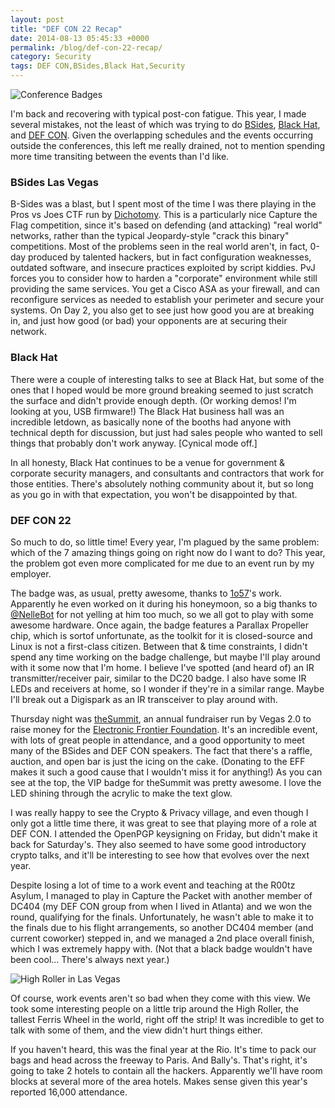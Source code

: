 ```yaml
---
layout: post
title: "DEF CON 22 Recap"
date: 2014-08-13 05:45:33 +0000
permalink: /blog/def-con-22-recap/
category: Security
tags: DEF CON,BSides,Black Hat,Security
---
```

![Conference Badges][1]

I'm back and recovering with typical post-con fatigue.  This year, I made several mistakes, not the least of which was trying to do [BSides](http://www.bsideslv.org/), [Black Hat](https://www.blackhat.com/), and [DEF CON](https://www.defcon.org/).  Given the overlapping schedules and the events occurring outside the conferences, this left me really drained, not to mention spending more time transiting between the events than I'd like.

### BSides Las Vegas ###

B-Sides was a blast, but I spent most of the time I was there playing in the Pros vs Joes CTF run by [Dichotomy](https://twitter.com/dichotomy1).  This is a particularly nice Capture the Flag competition, since it's based on defending (and attacking) "real world" networks, rather than the typical Jeopardy-style "crack this binary" competitions.  Most of the problems seen in the real world aren't, in fact, 0-day produced by talented hackers, but in fact configuration weaknesses, outdated software, and insecure practices exploited by script kiddies.  PvJ forces you to consider how to harden a "corporate" environment while still providing the same services.  You get a Cisco ASA as your firewall, and can reconfigure services as needed to establish your perimeter and secure your systems.  On Day 2, you also get to see just how good you are at breaking in, and just how good (or bad) your opponents are at securing their network.

### Black Hat ###

There were a couple of interesting talks to see at Black Hat, but some of the ones that I hoped would be more ground breaking seemed to just scratch the surface and didn't provide enough depth.  (Or working demos!  I'm looking at you, USB firmware!)  The Black Hat business hall was an incredible letdown, as basically none of the booths had anyone with technical depth for discussion, but just had sales people who wanted to sell things that probably don't work anyway.  [Cynical mode off.]

In all honesty, Black Hat continues to be a venue for government & corporate security managers, and consultants and contractors that work for those entities.  There's absolutely nothing community about it, but so long as you go in with that expectation, you won't be disappointed by that.

### DEF CON 22 ###
So much to do, so little time!  Every year, I'm plagued by the same problem: which of the 7 amazing things going on right now do I want to do?  This year, the problem got even more complicated for me due to an event run by my employer.

The badge was, as usual, pretty awesome, thanks to [1o57](https://twitter.com/1o57)'s work.  Apparently he even worked on it during his honeymoon, so a big thanks to [@NelleBot](https://twitter.com/NelleBot) for not yelling at him too much, so we all got to play with some awesome hardware.  Once again, the badge features a Parallax Propeller chip, which is sortof unfortunate, as the toolkit for it is closed-source and Linux is not a first-class citizen.  Between that & time constraints, I didn't spend any time working on the badge challenge, but maybe I'll play around with it some now that I'm home.  I believe I've spotted (and heard of) an IR transmitter/receiver pair, similar to the DC20 badge.  I also have some IR LEDs and receivers at home, so I wonder if they're in a similar range.  Maybe I'll break out a Digispark as an IR transceiver to play around with.

Thursday night was [theSummit](http://www.vegassummit.org/), an annual fundraiser run by Vegas 2.0 to raise money for the [Electronic Frontier Foundation](https://www.eff.org).  It's an incredible event, with lots of great people in attendance, and a good opportunity to meet many of the BSides and DEF CON speakers.  The fact that there's a raffle, auction, and open bar is just the icing on the cake.  (Donating to the EFF makes it such a good cause that I wouldn't miss it for anything!)  As you can see at the top, the VIP badge for theSummit was pretty awesome.  I love the LED shining through the acrylic to make the text glow.

I was really happy to see the Crypto & Privacy village, and even though I only got a little time there, it was great to see that playing more of a role at DEF CON.  I attended the OpenPGP keysigning on Friday, but didn't make it back for Saturday's.  They also seemed to have some good introductory crypto talks, and it'll be interesting to see how that evolves over the next year.

Despite losing a lot of time to a work event and teaching at the R00tz Asylum, I managed to play in Capture the Packet with another member of DC404 (my DEF CON group from when I lived in Atlanta) and we won the round, qualifying for the finals.  Unfortunately, he wasn't able to make it to the finals due to his flight arrangements, so another DC404 member (and current coworker) stepped in, and we managed a 2nd place overall finish, which I was extremely happy with.  (Not that a black badge wouldn't have been cool... There's always next year.)

![High Roller in Las Vegas][2]

Of course, work events aren't so bad when they come with this view.  We took some interesting people on a little trip around the High Roller, the tallest Ferris Wheel in the world, right off the strip!  It was incredible to get to talk with some of them, and the view didn't hurt things either.

If you haven't heard, this was the final year at the Rio.  It's time to pack our bags and head across the freeway to Paris.  And Bally's.  That's right, it's going to take 2 hotels to contain all the hackers. Apparently we'll have room blocks at several more of the area hotels.  Makes sense given this year's reported 16,000 attendance.


  [1]: /media/uploads/blog/badges.jpg
  [2]: /media/uploads/blog/high_roller.jpg
